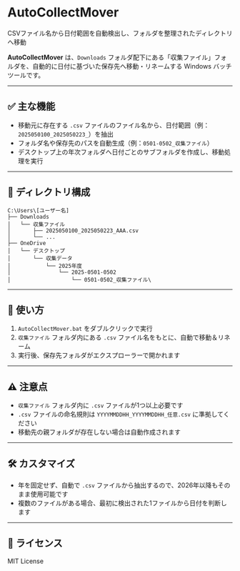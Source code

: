 # AutoCollectMover
CSVファイル名から日付範囲を自動検出し、フォルダを整理されたディレクトリへ移動

**AutoCollectMover** は、`Downloads` フォルダ配下にある「収集ファイル」フォルダを、自動的に日付に基づいた保存先へ移動・リネームする Windows バッチツールです。

---

## ✅ 主な機能

- 移動元に存在する `.csv` ファイルのファイル名から、日付範囲（例：`2025050100_2025050223_`）を抽出
- フォルダ名や保存先のパスを自動生成（例：`0501-0502_収集ファイル`）
- デスクトップ上の年次フォルダへ日付ごとのサブフォルダを作成し、移動処理を実行

---

## 📁 ディレクトリ構成

```
C:\Users\[ユーザー名]
├── Downloads
│   └── 収集ファイル
│       ├── 2025050100_2025050223_AAA.csv
│       └── ...
├── OneDrive
│   └── デスクトップ
│       └── 収集データ
│           └── 2025年度
│               └── 2025-0501-0502
│                   └── 0501-0502_収集ファイル\
```


---

## 🚀 使い方

1. `AutoCollectMover.bat` をダブルクリックで実行
2. `収集ファイル` フォルダ内にある `.csv` ファイル名をもとに、自動で移動＆リネーム
3. 実行後、保存先フォルダがエクスプローラーで開かれます

---

## ⚠️ 注意点

- `収集ファイル` フォルダ内に `.csv` ファイルが1つ以上必要です
- `.csv` ファイルの命名規則は `YYYYMMDDHH_YYYYMMDDHH_任意.csv` に準拠してください
- 移動先の親フォルダが存在しない場合は自動作成されます

---

## 🛠️ カスタマイズ

- 年を固定せず、自動で `.csv` ファイルから抽出するので、2026年以降もそのまま使用可能です
- 複数のファイルがある場合、最初に検出された1ファイルから日付を判断します

---

## 📄 ライセンス

MIT License
